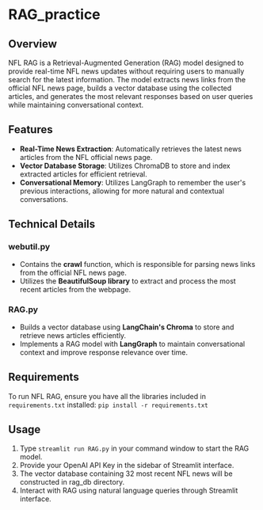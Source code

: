# RAG_practice

## Overview
NFL RAG is a Retrieval-Augmented Generation (RAG) model designed to provide real-time NFL news updates without requiring users to manually search for the latest information. The model extracts news links from the official NFL news page, builds a vector database using the collected articles, and generates the most relevant responses based on user queries while maintaining conversational context.

## Features
- **Real-Time News Extraction**: Automatically retrieves the latest news articles from the NFL official news page.
- **Vector Database Storage**: Utilizes ChromaDB to store and index extracted articles for efficient retrieval.
- **Conversational Memory**: Utilizes LangGraph to remember the user's previous interactions, allowing for more natural and contextual conversations.


## Technical Details
### webutil.py
- Contains the **crawl** function, which is responsible for parsing news links from the official NFL news page.
- Utilizes the **BeautifulSoup library** to extract and process the most recent articles from the webpage.

### RAG.py
- Builds a vector database using **LangChain's Chroma** to store and retrieve news articles efficiently.
- Implements a RAG model with **LangGraph** to maintain conversational context and improve response relevance over time.

## Requirements
To run NFL RAG, ensure you have all the libraries included in `requirements.txt` installed:
`pip install -r requirements.txt`

## Usage
1. Type `streamlit run RAG.py` in your command window to start the RAG model.
2. Provide your OpenAI API Key in the sidebar of Streamlit interface.
2. The vector database containing 32 most recent NFL news will be constructed in rag_db directory.
3. Interact with RAG using natural language queries through Streamlit interface.